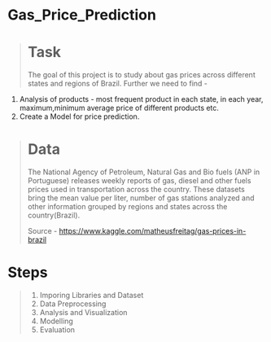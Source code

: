 # Gas_Price_Prediction
>
>
># Task
>The goal of this project is to study about gas prices across different states and regions of Brazil. Further we need to find -
1. Analysis of products - most frequent product in each state, in each year, maximum,minimum average price of different products etc.
2. Create a Model for price prediction.
>
>
>  # Data
>The National Agency of Petroleum, Natural Gas and Bio fuels (ANP in Portuguese) releases weekly reports of gas, diesel and other fuels prices used in transportation across the country. These datasets bring the mean value per liter, number of gas stations analyzed and other information grouped by regions and states across the country(Brazil).
>
>Source - https://www.kaggle.com/matheusfreitag/gas-prices-in-brazil
>
>
# Steps
>1. Imporing Libraries and Dataset
> 2. Data Preprocessing
> 3. Analysis and Visualization
> 4. Modelling
> 5. Evaluation
